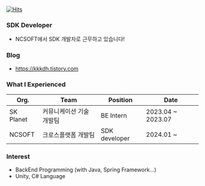 [![Hits](https://hits.seeyoufarm.com/api/count/incr/badge.svg?url=https%3A%2F%2Fgithub.com%2Fzzsza)](https://hits.seeyoufarm.com) 

### SDK Developer
- NCSOFT에서 SDK 개발자로 근무하고 있습니다!

### Blog
- https://kkkdh.tistory.com

### What I Experienced
|Org.| Team | Position | Date |
|--------|---------------------|----------|---------|
|SK Planet | 커뮤니케이션 기술 개발팀 | BE Intern | 2023.04 ~ 2023.07 |
| NCSOFT | 크로스플랫폼 개발팀 | SDK developer | 2024.01 ~ |

### Interest
- BackEnd Programming (with Java, Spring Framework...)
- Unity, C# Language
